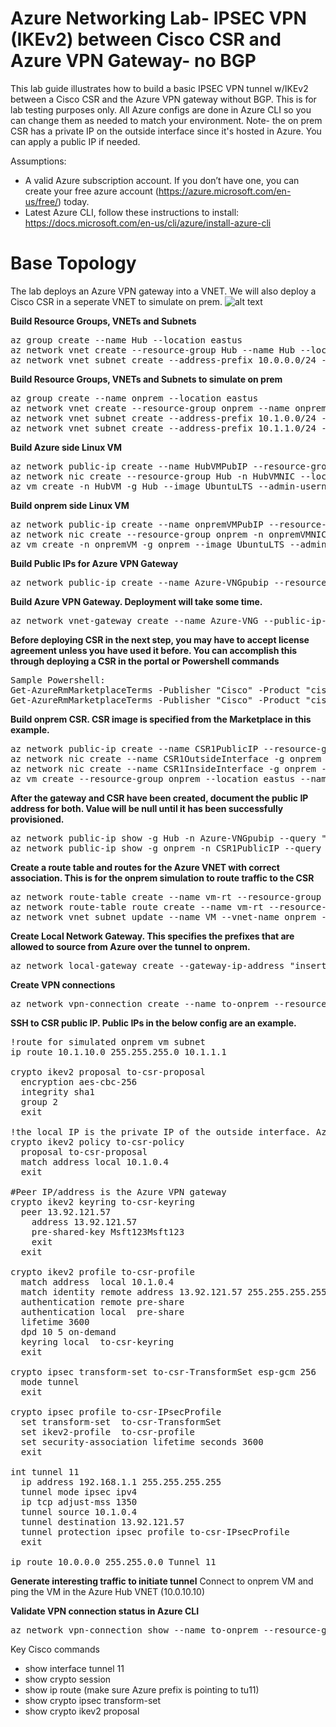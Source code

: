 # Azure Networking Lab- IPSEC VPN (IKEv2) between Cisco CSR and Azure VPN Gateway- no BGP

This lab guide illustrates how to build a basic IPSEC VPN tunnel w/IKEv2 between a Cisco CSR and the Azure VPN gateway without BGP. This is for lab testing purposes only. All Azure configs are done in Azure CLI so you can change them as needed to match your environment. Note- the on prem CSR has a private IP on the outside interface since it's hosted in Azure. You can apply a public IP if needed.

Assumptions:
-	A valid Azure subscription account. If you don’t have one, you can create your free azure account (https://azure.microsoft.com/en-us/free/) today.
- Latest Azure CLI, follow these instructions to install: https://docs.microsoft.com/en-us/cli/azure/install-azure-cli 


# Base Topology
The lab deploys an Azure VPN gateway into a VNET. We will also deploy a Cisco CSR in a seperate VNET to simulate on prem.
![alt text](https://github.com/jwrightazure/lab/blob/master/images/csrvpnikev2.png)
 

**Build Resource Groups, VNETs and Subnets**
<pre lang="...">
az group create --name Hub --location eastus
az network vnet create --resource-group Hub --name Hub --location eastus --address-prefixes 10.0.0.0/16 --subnet-name HubVM --subnet-prefix 10.0.10.0/24
az network vnet subnet create --address-prefix 10.0.0.0/24 --name GatewaySubnet --resource-group Hub --vnet-name Hub
</pre>

**Build Resource Groups, VNETs and Subnets to simulate on prem**
<pre lang="...">
az group create --name onprem --location eastus
az network vnet create --resource-group onprem --name onprem --location eastus --address-prefixes 10.1.0.0/16 --subnet-name VM --subnet-prefix 10.1.10.0/24
az network vnet subnet create --address-prefix 10.1.0.0/24 --name zeronet --resource-group onprem --vnet-name onprem
az network vnet subnet create --address-prefix 10.1.1.0/24 --name onenet --resource-group onprem --vnet-name onprem
</pre>

**Build Azure side Linux VM**
<pre lang="...">
az network public-ip create --name HubVMPubIP --resource-group Hub --location eastus --allocation-method Dynamic
az network nic create --resource-group Hub -n HubVMNIC --location eastus --subnet HubVM --private-ip-address 10.0.10.10 --vnet-name Hub --public-ip-address HubVMPubIP
az vm create -n HubVM -g Hub --image UbuntuLTS --admin-username azureuser --admin-password Msft123Msft123 --nics HubVMNIC
</pre>

**Build onprem side Linux VM**
<pre lang="...">
az network public-ip create --name onpremVMPubIP --resource-group onprem --location eastus --allocation-method Dynamic
az network nic create --resource-group onprem -n onpremVMNIC --location eastus --subnet VM --private-ip-address 10.1.10.10 --vnet-name onprem --public-ip-address onpremVMPubIP
az vm create -n onpremVM -g onprem --image UbuntuLTS --admin-username azureuser --admin-password Msft123Msft123 --nics onpremVMNIC
</pre>

**Build Public IPs for Azure VPN Gateway**
<pre lang="...">
az network public-ip create --name Azure-VNGpubip --resource-group Hub --allocation-method Dynamic
</pre>

**Build Azure VPN Gateway. Deployment will take some time.**
<pre lang="...">
az network vnet-gateway create --name Azure-VNG --public-ip-address Azure-VNGpubip --resource-group Hub --vnet Hub --gateway-type Vpn --vpn-type RouteBased --sku VpnGw1 --no-wait 
</pre>
**Before deploying CSR in the next step, you may have to accept license agreement unless you have used it before. You can accomplish this through deploying a CSR in the portal or Powershell commands**
<pre lang="...">
Sample Powershell:
Get-AzureRmMarketplaceTerms -Publisher "Cisco" -Product "cisco-csr-1000v" -Name "16_10-byol"
Get-AzureRmMarketplaceTerms -Publisher "Cisco" -Product "cisco-csr-1000v" -Name "16_10-byol" | Set-AzureRmMarketplaceTerms -Accept
</pre>
**Build onprem CSR. CSR image is specified from the Marketplace in this example.**
<pre lang="...">
az network public-ip create --name CSR1PublicIP --resource-group onprem --idle-timeout 30 --allocation-method Static
az network nic create --name CSR1OutsideInterface -g onprem --subnet zeronet --vnet onprem --public-ip-address CSR1PublicIP --ip-forwarding true
az network nic create --name CSR1InsideInterface -g onprem --subnet onenet --vnet onprem --ip-forwarding true
az vm create --resource-group onprem --location eastus --name CSR1 --size Standard_D2_v2 --nics CSR1OutsideInterface CSR1InsideInterface  --image cisco:cisco-csr-1000v:16_6:16.6.220171219 --admin-username azureuser --admin-password Msft123Msft123
</pre>

**After the gateway and CSR have been created, document the public IP address for both. Value will be null until it has been successfully provisioned.**
<pre lang="...">
az network public-ip show -g Hub -n Azure-VNGpubip --query "{address: ipAddress}"
az network public-ip show -g onprem -n CSR1PublicIP --query "{address: ipAddress}"
</pre>

**Create a route table and routes for the Azure VNET with correct association. This is for the onprem simulation to route traffic to the CSR**
<pre lang="...">
az network route-table create --name vm-rt --resource-group onprem
az network route-table route create --name vm-rt --resource-group onprem --route-table-name vm-rt --address-prefix 10.0.0.0/16 --next-hop-type VirtualAppliance --next-hop-ip-address 10.1.1.4
az network vnet subnet update --name VM --vnet-name onprem --resource-group onprem --route-table vm-rt
</pre>

**Create Local Network Gateway. This specifies the prefixes that are allowed to source from Azure over the tunnel to onprem.**
<pre lang="...">
az network local-gateway create --gateway-ip-address "insert CSR Public IP" --name to-onprem --resource-group Hub --local-address-prefixes 10.1.0.0/16
</pre>

**Create VPN connections**
<pre lang="...">
az network vpn-connection create --name to-onprem --resource-group Hub --vnet-gateway1 Azure-VNG -l eastus --shared-key Msft123Msft123 --local-gateway2 to-onprem
</pre>



**SSH to CSR public IP. Public IPs in the below config are an example.**
<pre lang="...">
!route for simulated onprem vm subnet
ip route 10.1.10.0 255.255.255.0 10.1.1.1

crypto ikev2 proposal to-csr-proposal
  encryption aes-cbc-256
  integrity sha1
  group 2
  exit

!the local IP is the private IP of the outside interface. Azure will automatically NAT this outbound. Replace this with your public IP !if needed
crypto ikev2 policy to-csr-policy
  proposal to-csr-proposal
  match address local 10.1.0.4
  exit
 
#Peer IP/address is the Azure VPN gateway
crypto ikev2 keyring to-csr-keyring
  peer 13.92.121.57 
    address 13.92.121.57
    pre-shared-key Msft123Msft123
    exit
  exit

crypto ikev2 profile to-csr-profile
  match address  local 10.1.0.4
  match identity remote address 13.92.121.57 255.255.255.255
  authentication remote pre-share
  authentication local  pre-share
  lifetime 3600
  dpd 10 5 on-demand
  keyring local  to-csr-keyring
  exit

crypto ipsec transform-set to-csr-TransformSet esp-gcm 256 
  mode tunnel
  exit

crypto ipsec profile to-csr-IPsecProfile
  set transform-set  to-csr-TransformSet
  set ikev2-profile  to-csr-profile
  set security-association lifetime seconds 3600
  exit

int tunnel 11
  ip address 192.168.1.1 255.255.255.255
  tunnel mode ipsec ipv4
  ip tcp adjust-mss 1350
  tunnel source 10.1.0.4
  tunnel destination 13.92.121.57
  tunnel protection ipsec profile to-csr-IPsecProfile
  exit

ip route 10.0.0.0 255.255.0.0 Tunnel 11
</pre>

**Generate interesting traffic to initiate tunnel**
Connect to onprem VM and ping the VM in the Azure Hub VNET (10.0.10.10)

**Validate VPN connection status in Azure CLI**
<pre lang="...">
az network vpn-connection show --name to-onprem --resource-group Hub --query "{status: connectionStatus}"
</pre>

Key Cisco commands
- show interface tunnel 11
- show crypto session
- show ip route  (make sure Azure prefix is pointing to tu11)
- show crypto ipsec transform-set
- show crypto ikev2 proposal











